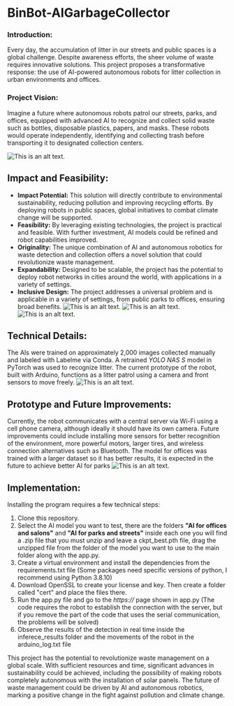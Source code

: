 # BinBot-AIGarbageCollector

### Introduction:
Every day, the accumulation of litter in our streets and public spaces is a global challenge. Despite awareness efforts, the sheer volume of waste requires innovative solutions. This project proposes a transformative response: the use of AI-powered autonomous robots for litter collection in urban environments and offices.

### Project Vision:
Imagine a future where autonomous robots patrol our streets, parks, and offices, equipped with advanced AI to recognize and collect solid waste such as bottles, disposable plastics, papers, and masks. These robots would operate independently, identifying and collecting trash before transporting it to designated collection centers.

![This is an alt text.](https://i.ibb.co/HnJGdF5/image1.png "This is a sample image.")

## Impact and Feasibility:

* **Impact Potential:** This solution will directly contribute to environmental sustainability, reducing pollution and improving recycling efforts. By deploying robots in public spaces, global initiatives to combat climate change will be supported.
* **Feasibility:** By leveraging existing technologies, the project is practical and feasible. With further investment, AI models could be refined and robot capabilities improved.
* **Originality:** The unique combination of AI and autonomous robotics for waste detection and collection offers a novel solution that could revolutionize waste management.
* **Expandability:** Designed to be scalable, the project has the potential to deploy robot networks in cities around the world, with applications in a variety of settings.
* **Inclusive Design:** The project addresses a universal problem and is applicable in a variety of settings, from public parks to offices, ensuring broad benefits.
![This is an alt text.](https://i.ibb.co/YkYpxMB/1.jpg "This is a sample image.")
![This is an alt text.](https://i.ibb.co/ZSmznCv/pred-0.jpg "This is a sample image.")
![This is an alt text.](https://i.ibb.co/PTV5D6t/3.jpg "This is a sample image.")

## Technical Details:
The AIs were trained on approximately 2,000 images collected manually and labeled with Labelme via Conda. A retrained *YOLO NAS S* model in PyTorch was used to recognize litter. The current prototype of the robot, built with Arduino, functions as a litter patrol using a camera and front sensors to move freely.
![This is an alt text.](https://i.ibb.co/pw60jTn/Screenshot-2.png "This is a sample image.")

## Prototype and Future Improvements:
Currently, the robot communicates with a central server via Wi-Fi using a cell phone camera, although ideally it should have its own camera. Future improvements could include installing more sensors for better recognition of the environment, more powerful motors, larger tires, and wireless connection alternatives such as Bluetooth. The model for offices was trained with a larger dataset so it has better results, it is expected in the future to achieve better AI for parks
![This is an alt text.](https://i.ibb.co/6tVCxps/Screenshot-3.png "This is a sample image.")

## Implementation:
Installing the program requires a few technical steps:

1. Clone this repository.
2. Select the AI model you want to test, there are the folders **"AI for offices and salons"** and **"AI for parks and streets"** inside each one you will find a .zip file that you must unzip and leave a ckpt_best.pth file, drag the unzipped file from the folder of the model you want to use to the main folder along with the app.py.
3. Create a virtual environment and install the dependencies from the requirements.txt file (Some packages need specific versions of python, I recommend using Python 3.8.10)
4. Download OpenSSL to create your license and key. Then create a folder called "cert" and place the files there.
5. Run the app.py file and go to the *https://* page shown in app.py (The code requires the robot to establish the connection with the server, but if you remove the part of the code that uses the serial communication, the problems will be solved)
6. Observe the results of the detection in real time inside the inferece_results folder and the movements of the robot in the arduino_log.txt file


This project has the potential to revolutionize waste management on a global scale. With sufficient resources and time, significant advances in sustainability could be achieved, including the possibility of making robots completely autonomous with the installation of solar panels. The future of waste management could be driven by AI and autonomous robotics, marking a positive change in the fight against pollution and climate change.
